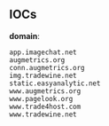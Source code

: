 
## IOCs

__domain__:

```text
app.imagechat.net
augmetrics.org
conn.augmetrics.org
img.tradewine.net
static.easyanalytic.net
www.augmetrics.org
www.pagelook.org
www.trade4host.com
www.tradewine.net
```